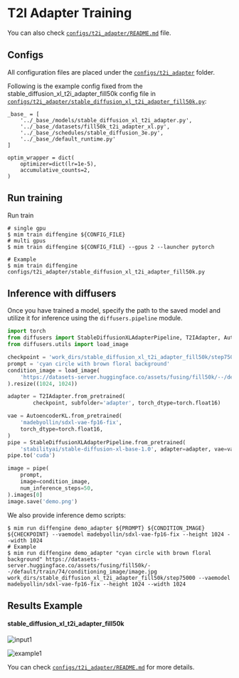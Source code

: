 # T2I Adapter Training

You can also check [`configs/t2i_adapter/README.md`](../../../configs/t2i_adapter/README.md) file.

## Configs

All configuration files are placed under the [`configs/t2i_adapter`](../../../configs/t2i_adapter/) folder.

Following is the example config fixed from the stable_diffusion_xl_t2i_adapter_fill50k config file in [`configs/t2i_adapter/stable_diffusion_xl_t2i_adapter_fill50k.py`](../../../configs/t2i_adapter/stable_diffusion_xl_t2i_adapter_fill50k.py):

```
_base_ = [
    '../_base_/models/stable_diffusion_xl_t2i_adapter.py',
    '../_base_/datasets/fill50k_t2i_adapter_xl.py',
    '../_base_/schedules/stable_diffusion_3e.py',
    '../_base_/default_runtime.py'
]

optim_wrapper = dict(
    optimizer=dict(lr=1e-5),
    accumulative_counts=2,
)
```

## Run training

Run train

```
# single gpu
$ mim train diffengine ${CONFIG_FILE}
# multi gpus
$ mim train diffengine ${CONFIG_FILE} --gpus 2 --launcher pytorch

# Example
$ mim train diffengine configs/t2i_adapter/stable_diffusion_xl_t2i_adapter_fill50k.py
```

## Inference with diffusers

Once you have trained a model, specify the path to the saved model and utilize it for inference using the `diffusers.pipeline` module.

```py
import torch
from diffusers import StableDiffusionXLAdapterPipeline, T2IAdapter, AutoencoderKL
from diffusers.utils import load_image

checkpoint = 'work_dirs/stable_diffusion_xl_t2i_adapter_fill50k/step75000'
prompt = 'cyan circle with brown floral background'
condition_image = load_image(
    'https://datasets-server.huggingface.co/assets/fusing/fill50k/--/default/train/74/conditioning_image/image.jpg'
).resize((1024, 1024))

adapter = T2IAdapter.from_pretrained(
        checkpoint, subfolder='adapter', torch_dtype=torch.float16)

vae = AutoencoderKL.from_pretrained(
    'madebyollin/sdxl-vae-fp16-fix',
    torch_dtype=torch.float16,
)
pipe = StableDiffusionXLAdapterPipeline.from_pretrained(
    'stabilityai/stable-diffusion-xl-base-1.0', adapter=adapter, vae=vae, torch_dtype=torch.float16)
pipe.to('cuda')

image = pipe(
    prompt,
    image=condition_image,
    num_inference_steps=50,
).images[0]
image.save('demo.png')
```

We also provide inference demo scripts:

```
$ mim run diffengine demo_adapter ${PROMPT} ${CONDITION_IMAGE} ${CHECKPOINT} --vaemodel madebyollin/sdxl-vae-fp16-fix --height 1024 --width 1024
# Example
$ mim run diffengine demo_adapter "cyan circle with brown floral background" https://datasets-server.huggingface.co/assets/fusing/fill50k/--/default/train/74/conditioning_image/image.jpg work_dirs/stable_diffusion_xl_t2i_adapter_fill50k/step75000 --vaemodel madebyollin/sdxl-vae-fp16-fix --height 1024 --width 1024
```

## Results Example

#### stable_diffusion_xl_t2i_adapter_fill50k

![input1](https://datasets-server.huggingface.co/assets/fusing/fill50k/--/default/train/74/conditioning_image/image.jpg)

![example1](https://github.com/okotaku/diffengine/assets/24734142/7ea65b62-a8c4-4888-8e11-9cdb69855d3c)

You can check [`configs/t2i_adapter/README.md`](../../../configs/t2i_adapter/README.md#results-example) for more details.
